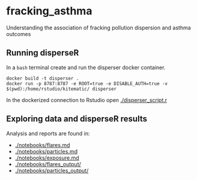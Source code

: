 # fracking_asthma
Understanding the association of fracking pollution dispersion and asthma outcomes

## Running disperseR

In a `bash` terminal create and run the disperser docker container.

```
docker build -t disperser .
docker run -p 8787:8787 -e ROOT=true -e DISABLE_AUTH=true -v $(pwd):/home/rstudio/kitematic/ disperser
```

In the dockerized connection to Rstudio open [./disperser_script.r](./disperser_script.r)

## Exploring data and disperseR results

Analysis and reports are found in: 
  * [./notebooks/flares.md](./notebooks/flares.md)
  * [./notebooks/particles.md](./notebooks/particles.md)
  * [./notebooks/exposure.md](./notebooks/exposure.md)
  * [./notebooks/flares_output/](./notebooks/flares_output/)
  * [./notebooks/particles_output/](./notebooks/particles_output/)
